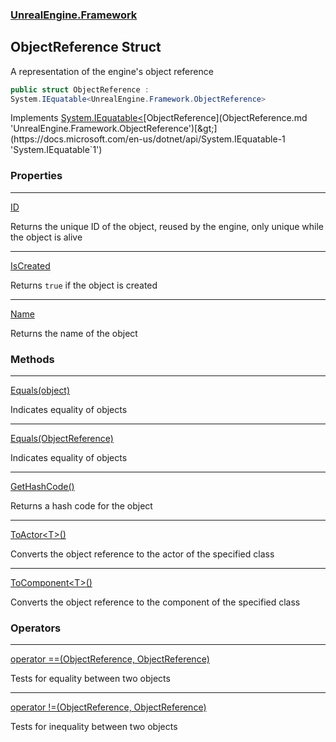 ### [UnrealEngine.Framework](UnrealEngine_Framework.md 'UnrealEngine.Framework')
## ObjectReference Struct
A representation of the engine's object reference  
```csharp
public struct ObjectReference :
System.IEquatable<UnrealEngine.Framework.ObjectReference>
```

Implements [System.IEquatable&lt;](https://docs.microsoft.com/en-us/dotnet/api/System.IEquatable-1 'System.IEquatable`1')[ObjectReference](ObjectReference.md 'UnrealEngine.Framework.ObjectReference')[&gt;](https://docs.microsoft.com/en-us/dotnet/api/System.IEquatable-1 'System.IEquatable`1')  
### Properties

***
[ID](ObjectReference_ID.md 'UnrealEngine.Framework.ObjectReference.ID')

Returns the unique ID of the object, reused by the engine, only unique while the object is alive  

***
[IsCreated](ObjectReference_IsCreated.md 'UnrealEngine.Framework.ObjectReference.IsCreated')

Returns `true` if the object is created  

***
[Name](ObjectReference_Name.md 'UnrealEngine.Framework.ObjectReference.Name')

Returns the name of the object  
### Methods

***
[Equals(object)](ObjectReference_Equals(object).md 'UnrealEngine.Framework.ObjectReference.Equals(object)')

Indicates equality of objects  

***
[Equals(ObjectReference)](ObjectReference_Equals(ObjectReference).md 'UnrealEngine.Framework.ObjectReference.Equals(UnrealEngine.Framework.ObjectReference)')

Indicates equality of objects  

***
[GetHashCode()](ObjectReference_GetHashCode().md 'UnrealEngine.Framework.ObjectReference.GetHashCode()')

Returns a hash code for the object  

***
[ToActor&lt;T&gt;()](ObjectReference_ToActor_T_().md 'UnrealEngine.Framework.ObjectReference.ToActor&lt;T&gt;()')

Converts the object reference to the actor of the specified class  

***
[ToComponent&lt;T&gt;()](ObjectReference_ToComponent_T_().md 'UnrealEngine.Framework.ObjectReference.ToComponent&lt;T&gt;()')

Converts the object reference to the component of the specified class  
### Operators

***
[operator ==(ObjectReference, ObjectReference)](ObjectReference_operator(ObjectReference_ObjectReference).md 'UnrealEngine.Framework.ObjectReference.op_Equality(UnrealEngine.Framework.ObjectReference, UnrealEngine.Framework.ObjectReference)')

Tests for equality between two objects  

***
[operator !=(ObjectReference, ObjectReference)](ObjectReference_operator!(ObjectReference_ObjectReference).md 'UnrealEngine.Framework.ObjectReference.op_Inequality(UnrealEngine.Framework.ObjectReference, UnrealEngine.Framework.ObjectReference)')

Tests for inequality between two objects  
